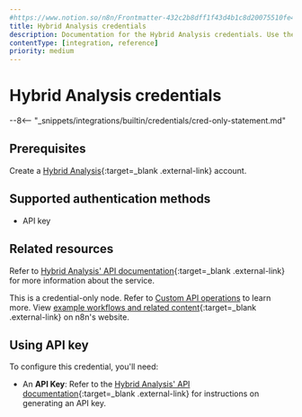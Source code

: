 ```yaml
---
#https://www.notion.so/n8n/Frontmatter-432c2b8dff1f43d4b1c8d20075510fe4
title: Hybrid Analysis credentials
description: Documentation for the Hybrid Analysis credentials. Use these credentials to authenticate Hybrid Analysis in n8n, a workflow automation platform.
contentType: [integration, reference]
priority: medium
---
```


# Hybrid Analysis credentials

--8<-- "_snippets/integrations/builtin/credentials/cred-only-statement.md"

## Prerequisites

Create a [Hybrid Analysis](https://www.hybrid-analysis.com/){:target=_blank .external-link} account.

## Supported authentication methods

- API key

## Related resources

Refer to [Hybrid Analysis' API documentation](https://www.hybrid-analysis.com/docs/api/v2){:target=_blank .external-link} for more information about the service.

This is a credential-only node. Refer to [Custom API operations](/integrations/custom-operations/) to learn more. View [example workflows and related content](https://n8n.io/integrations/hybrid-analysis/){:target=_blank .external-link} on n8n's website.

## Using API key

To configure this credential, you'll need:

- An **API Key**: Refer to the [Hybrid Analysis' API documentation](https://www.hybrid-analysis.com/docs/api/v2){:target=_blank .external-link} for instructions on generating an API key.
